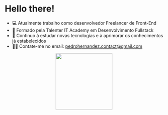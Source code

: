# Hello there!

- 💻 Atualmente trabalho como desenvolvedor Freelancer de Front-End
- 📜 Formado pela Talenter IT Academy em Desenvolvimento Fullstack
- 📕 Continuo à estudar novas tecnologias e à aprimorar os conhecimentos já estabelecidos
- 🐱‍🏍 Contate-me no email: pedrohernandez.contact@gmail.com

<div align="center">
  <a href="https://github.com/Pedro-Hdez2022">
  <img height="180em" src="https://github-readme-stats.vercel.app/api?username=pedro-hdez2022&show_icons=true&theme=algolia&include_all_commits=true&count_private=true"/>
</div>
